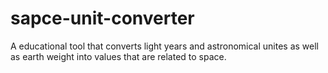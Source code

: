 # sapce-unit-converter
A educational tool that converts light years and astronomical unites as well as earth weight into values that are related to space.

